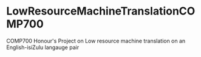 # LowResourceMachineTranslationCOMP700
COMP700 Honour's Project on Low resource machine translation on an English-isiZulu langauge pair
